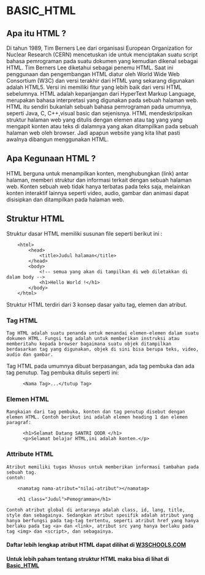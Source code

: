 # BASIC_HTML

## Apa itu HTML ?

Di tahun 1989, Tim Berners Lee dari organisasi European Organization for Nuclear Research (CERN) mencetuskan ide untuk menciptakan suatu script bahasa pemrograman pada suatu dokumen yang kemudian dikenal sebagai HTML. Tim Berners Lee diketahui sebagai penemu HTML.
Saat ini penggunaan dan pengembangan HTML diatur oleh World Wide Web Consortium (W3C) dan versi terakhir dari HTML yang sekarang digunakan adalah HTML5. Versi ini memiliki fitur yang lebih baik dari versi HTML sebelumnya. 
HTML adalah kepanjangan dari HyperText Markup Language, merupakan bahasa interpretasi yang digunakan pada sebuah halaman web. HTML itu sendiri bukanlah sebuah bahasa pemrograman pada umumnya, seperti Java, C, C++,visual basic dan sejenisnya. 
HTML mendeskripsikan struktur halaman web yang ditulis dengan elemen atau tag yang yang mengapit konten atau teks di dalamnya yang akan ditampilkan pada sebuah halaman web oleh browser. 
Jadi apapun website yang kita lihat pasti awalnya dibangun menggunakan HTML.

## Apa Kegunaan HTML ?

HTML berguna untuk menampilkan konten, menghubungkan (link) antar halaman, memberi struktur dan informasi terkait dengan sebuah halaman web. Konten sebuah web tidak hanya terbatas pada teks saja, melainkan konten interaktif lainnya seperti video, audio, gambar dan animasi dapat disisipkan dan ditampilkan pada halaman web.

## Struktur HTML

Struktur dasar HTML memiliki susunan file seperti berikut ini :

```
    <html>
        <head>
            <title>Judul halaman</title>
        </head>
        <body>
            <!-- semua yang akan di tampilkan di web diletakkan di dalam body -->
            <h1>Hello World !</h1>
        </body>
    </html>

```

Struktur HTML terdiri dari 3 konsep dasar yaitu tag, elemen dan atribut.

### Tag HTML
    Tag HTML adalah suatu penanda untuk menandai elemen-elemen dalam suatu dokumen HTML. Fungsi tag adalah untuk memberikan instruksi atau memberitahu kepada browser bagaimana suatu objek ditampilkan berdasarkan tag yang digunakan, objek di sini bisa berupa teks, video, audio dan gambar.

Tag HTML pada umumnya dibuat berpasangan, ada tag pembuka dan ada tag penutup. Tag pembuka ditulis seperti ini:

```
      <Nama Tag>...</tutup Tag>
```
### Elemen HTML
    Rangkaian dari tag pembuka, konten dan tag penutup disebut dengan elemen HTML. Contoh berikut ini adalah elemen heading 1 dan elemen paragraf:
```
      <h1>Selamat Datang SANTRI QODR </h1>
      <p>Selamat belajar HTML,ini adalah konten.</p>
```
### Attribute HTML
    Atribut memiliki tugas khusus untuk memberikan informasi tambahan pada sebuah tag.
    contoh:
```
    <namatag nama-atribut="nilai-atribut"></namatag>

    <h1 class="Judul">Pemogramman</h1>
```

    Contoh atribut global di antaranya adalah class, id, lang, title, style dan sebagainya. Sedangkan atribut spesifik adalah atribut yang hanya berfungsi pada tag-tag tertentu, seperti atribut href yang hanya berlaku pada tag <a> dan <link>, atribut src yang hanya berlaku pada tag <img> dan <script>, dan sebagainya.

#### Daftar lebih lengkap atribut HTML dapat dilihat di [W3SCHOOLS.COM](https://www.w3schools.com/html/html_attributes.asp)

#### Untuk lebih paham tentang struktur HTML maka bisa di lihat di [Basic_HTML](https://youtu.be/AC06wmiLoUE)
